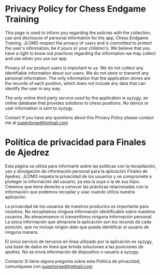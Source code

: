 # Privacy Policy for Chess Endgame Training

This page is used to inform you regarding the policies with the collection, use and disclosure of personal information for the app, Chess Endgame Training. JLOMO respect the privacy of users and is committed to protect the user's information, be it yours or your children's. We believe that you have a right to know out practices regarding the information we may collect and use when you use our app.

Privacy of our product users is important to us. We do not collect any identifiable information about our users. We do not store or transmit any personal information.
The only information that the application stores are the records of each position, which does not include any data that can identify the user in any way.

The only online third party service used by the application is syzygy, an online database that provides solutions to chess positions. No device or user information is sent to syzygy.

Contact
If you have any questions about this Privacy Policy please contact me at supertorpe@hotmail.com


# Política de privacidad para Finales de Ajedrez

Esta página se utiliza para informarle sobre las políticas con la recopilación, uso y divulgación de información personal para la aplicación Finales de Ajedrez. JLOMO respeta la privacidad de los usuarios y se compromete a proteger la información del usuario, ya sea la suya o la de sus hijos. Creemos que tiene derecho a conocer las prácticas relacionadas con la información que podemos recopilar y usar cuando utiliza nuestra aplicación.

La privacidad de los usuarios de nuestros productos es importante para nosotros. No recopilamos ninguna información identificable sobre nuestros usuarios. No almacenamos ni transmitimos ninguna información personal.
La única información que almacena la aplicación son los records de cada posición, que no incluye ningún dato que pueda identificar al usuario de ninguna manera.

El único servicio de terceros en línea utilizado por la aplicación es syzygy, una base de datos en línea que brinda soluciones a las posiciones de ajedrez. No se envía información de dispositivo o usuario a syzygy.

Contacto
Si tiene alguna pregunta sobre esta Política de privacidad, comuníquese con supertorpe@hotmail.com